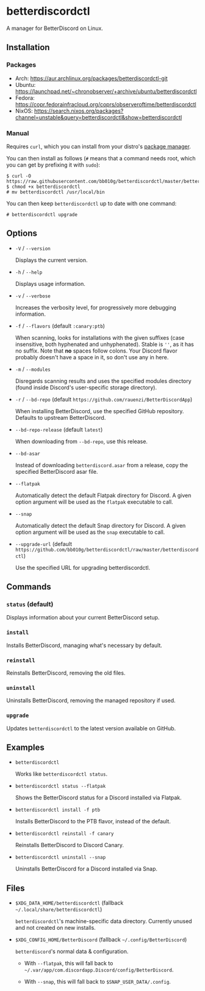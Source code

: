 # betterdiscordctl

A manager for BetterDiscord on Linux.

## Installation

### Packages

- Arch: https://aur.archlinux.org/packages/betterdiscordctl-git
- Ubuntu: https://launchpad.net/~chronobserver/+archive/ubuntu/betterdiscordctl
- Fedora: https://copr.fedorainfracloud.org/coprs/observeroftime/betterdiscordctl
- NixOS: https://search.nixos.org/packages?channel=unstable&query=betterdiscordctl&show=betterdiscordctl

### Manual

Requires `curl`, which you can install from your distro's
[package manager][curl-packages].

[curl-packages]: https://curl.se/download.html#Linux

You can then install as follows (`#` means that a command needs root, which
you can get by prefixing it with `sudo`):

```
$ curl -O https://raw.githubusercontent.com/bb010g/betterdiscordctl/master/betterdiscordctl
$ chmod +x betterdiscordctl
# mv betterdiscordctl /usr/local/bin
```

You can then keep `betterdiscordctl` up to date with one command:

```
# betterdiscordctl upgrade
```

## Options

* `-V` / `--version`

  Displays the current version.

* `-h` / `--help`

  Displays usage information.

* `-v` / `--verbose`

  Increases the verbosity level, for progressively more debugging information.

* `-f` / `--flavors` (default `:canary:ptb`)

  When scanning, looks for installations with the given suffixes (case
  insensitive, both hyphenated and unhyphenated). Stable is `''`, as it has no
  suffix. Note that **no** spaces follow colons. Your Discord flavor probably
  doesn't have a space in it, so don't use any in here.

* `-m` / `--modules`

  Disregards scanning results and uses the specified modules directory (found
  inside Discord's user-specific storage directory).

* `-r` / `--bd-repo` (default `https://github.com/rauenzi/BetterDiscordApp`)

  When installing BetterDiscord, use the specified GitHub repository.
  Defaults to upstream BetterDiscord.

* `--bd-repo-release` (default `latest`)

  When downloading from `--bd-repo`, use this release.

* `--bd-asar`

  Instead of downloading `betterdiscord.asar` from a release, copy the
  specified BetterDiscord asar file.

* `--flatpak`

  Automatically detect the default Flatpak directory for Discord. A given
  option argument will be used as the `flatpak` executable to call.

* `--snap`

  Automatically detect the default Snap directory for Discord. A given
  option argument will be used as the `snap` executable to call.

* `--upgrade-url` (default `https://github.com/bb010g/betterdiscordctl/raw/master/betterdiscordctl`)

  Use the specified URL for upgrading betterdiscordctl.

## Commands

### `status` (default)

Displays information about your current BetterDiscord setup.

### `install`

Installs BetterDiscord, managing what's necessary by default.

### `reinstall`

Reinstalls BetterDiscord, removing the old files.

### `uninstall`

Uninstalls BetterDiscord, removing the managed repository if used.

### `upgrade`

Updates `betterdiscordctl` to the latest version available on GitHub.

## Examples

* `betterdiscordctl`

  Works like `betterdiscordctl status`.

* `betterdiscordctl status --flatpak`

  Shows the BetterDiscord status for a Discord installed via Flatpak.

* `betterdiscordctl install -f ptb`

  Installs BetterDiscord to the PTB flavor, instead of the default.

* `betterdiscordctl reinstall -f canary`

  Reinstalls BetterDiscord to Discord Canary.

* `betterdiscordctl uninstall --snap`

  Uninstalls BetterDiscord for a Discord installed via Snap.

## Files

* `$XDG_DATA_HOME/betterdiscordctl` (fallback `~/.local/share/betterdiscordctl`)

  `betterdiscordctl`'s machine-specific data directory. Currently unused and
  not created on new installs.

* `$XDG_CONFIG_HOME/BetterDiscord` (fallback `~/.config/BetterDiscord`)

  `betterdiscord`'s normal data & configuration.

  * With `--flatpak`, this will fall back to
    `~/.var/app/com.discordapp.Discord/config/BetterDiscord`.

  * With `--snap`, this will fall back to `$SNAP_USER_DATA/.config`.
